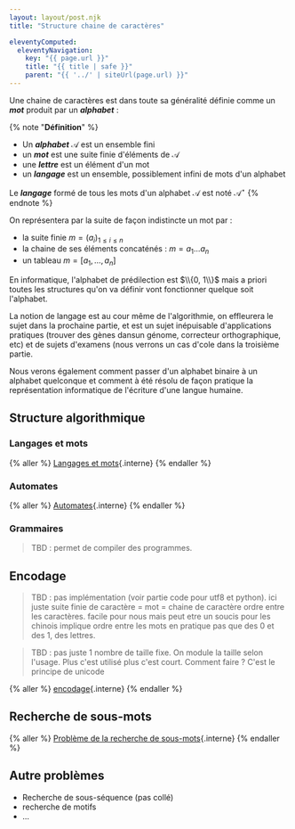 ```yaml
---
layout: layout/post.njk
title: "Structure chaine de caractères"

eleventyComputed:
  eleventyNavigation:
    key: "{{ page.url }}"
    title: "{{ title | safe }}"
    parent: "{{ '../' | siteUrl(page.url) }}"
---
```



Une chaine de caractères est dans toute sa généralité définie comme un **_mot_** produit par un **_alphabet_** :

{% note "**Définition**" %}
- Un **_alphabet_** $\mathcal{A}$ est un ensemble fini
- un **_mot_** est une suite finie d'éléments de $\mathcal{A}$
- une **_lettre_** est un élément d'un mot
- un **_langage_** est un ensemble, possiblement infini de mots d'un alphabet

Le **_langage_** formé de tous les mots d'un alphabet $\mathcal{A}$ est noté $\mathcal{A}^\star$
{% endnote %}

On représentera par la suite de façon indistincte un mot par :

- la suite finie $m = (a_i)_{1\leq i \leq n}$
- la chaine de ses éléments concaténés : $m = a_1\dots a_n$
- un tableau $m = [a_1, \dots, a_n]$

En informatique, l'alphabet de prédilection est $\\{0, 1\\}$ mais a priori toutes les structures qu'on va définir vont fonctionner quelque soit l'alphabet. 

La notion de langage est au cour même de l'algorithmie, on effleurera le sujet dans la prochaine partie, et est un sujet inépuisable d'applications pratiques (trouver des gènes dansun génome, correcteur orthographique, etc) et de sujets d'examens (nous verrons un cas d'cole dans la troisième partie.

Nous verons également comment passer d'un alphabet binaire à un alphabet quelconque et comment à été résolu de façon pratique la représentation informatique de l'écriture d'une langue humaine.

## Structure algorithmique

### Langages et mots

{% aller %}
[Langages et mots](./langages-mots){.interne}
{% endaller %}

### Automates

{% aller %}
[Automates](./automates){.interne}
{% endaller %}

### Grammaires

> TBD : permet de compiler des programmes.

## Encodage

> TBD : pas implémentation (voir partie code pour utf8 et python). ici juste suite finie de caractère = mot = chaine de caractère
> ordre entre les caractères. facile pour nous mais peut etre un soucis pour les chinois
> implique ordre entre les mots
> en pratique pas que des 0 et des 1, des lettres.

>TBD : pas juste 1 nombre de taille fixe. On module la taille selon l'usage. Plus c'est utilisé plus c'est court. Comment faire ? C'est le principe de unicode

{% aller %}
[encodage](./encodage){.interne}
{% endaller %}

## Recherche de sous-mots

{% aller %}
[Problème de la recherche de sous-mots](./recherche-sous-mots){.interne}
{% endaller %}

## Autre problèmes

- Recherche de sous-séquence (pas collé)
- recherche de motifs 
- ...



